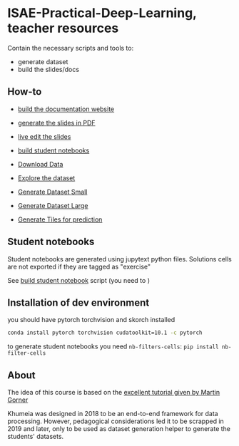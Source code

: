 # ISAE-Practical-Deep-Learning, teacher resources

Contain the necessary scripts and tools to:
- generate dataset
- build the slides/docs

## How-to

- [build the documentation website](./build_docs_site.sh)
- [generate the slides in PDF](./build_docs_pdf.sh)
- [live edit the slides](./build_docs_serve.sh)
- [build student notebooks](./build_student_notebooks.sh)

- [Download Data](./get_data.py)
- [Explore the dataset](./data_exploration.py)
- [Generate Dataset Small](./generate_student_dataset_toy.py)
- [Generate Dataset Large](./generate_student_dataset_large.py)
- [Generate Tiles for prediction](./generate_student_dataset_eval_tiles.py)

## Student notebooks

Student notebooks are generated using jupytext python files. Solutions cells are not exported if they are tagged as "exercise"

See [build student notebook](./build_student_notebooks.sh) script (you need to )

## Installation of dev environment

you should have pytorch torchvision and skorch installed

```bash
conda install pytorch torchvision cudatoolkit=10.1 -c pytorch
```

to generate student notebooks you need `nb-filters-cells`:  `pip install nb-filter-cells`

## About

The idea of this course is based on the [excellent tutorial given by Martin Gorner](https://github.com/GoogleCloudPlatform/tensorflow-without-a-phd/tree/master/tensorflow-planespotting)

Khumeia was designed in 2018 to be an end-to-end framework for data processing. However, pedagogical considerations led it to be scrapped in 2019 and later, only to be used as dataset generation helper to generate the students' datasets.
